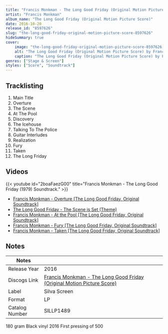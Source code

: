 ```yaml
---
title: "Francis Monkman - The Long Good Friday (Original Motion Picture Score)"
artist: "Francis Monkman"
album_name: "The Long Good Friday (Original Motion Picture Score)"
date: 2016-10-20
release_id: "8597626"
slug: "the-long-good-friday-original-motion-picture-score-8597626"
hideSummary: true
cover:
    image: "the-long-good-friday-original-motion-picture-score-8597626.jpg"
    alt: "The Long Good Friday (Original Motion Picture Score) by Francis Monkman"
    caption: "The Long Good Friday (Original Motion Picture Score) by Francis Monkman"
genres: ["Stage & Screen"]
styles: ["Score", "Soundtrack"]
---
```


## Tracklisting
1. Main Title
2. Overture
3. The Scene
4. At The Pool
5. Discovery
6. The Icehouse
7. Talking To The Police
8. Guitar Interludes
9. Realization
10. Fury
11. Taken
12. The Long Friday

## Videos
{{< youtube id="2boaFaezG00" title="Francis Monkman - The Long Good Friday (1979) Soundtrack." >}}
- [Francis Monkman - Overture [The Long Good Friday, Original Soundtrack]](https://www.youtube.com/watch?v=gT0ZpSLH_VM)
- [The Long Good Friday - The Scene is Set (Theme)](https://www.youtube.com/watch?v=DK3FJpTXlLU)
- [Francis Monkman - At the Pool [The Long Good Friday, Original Soundtrack]](https://www.youtube.com/watch?v=QAF36U3q-Yo)
- [Francis Monkman - Fury [The Long Good Friday, Original Soundtrack]](https://www.youtube.com/watch?v=6fXdwg1vEtk)
- [Francis Monkman - Taken [The Long Good Friday, Original Soundtrack]](https://www.youtube.com/watch?v=EVULl0aDKfw)


## Notes

| Notes          |             |
| ---------------| ----------- |
| Release Year   | 2016 |
| Discogs Link   | [Francis Monkman - The Long Good Friday (Original Motion Picture Score)](https://www.discogs.com/release/8597626-Francis-Monkman-The-Long-Good-Friday-Original-Motion-Picture-Score) |
| Label          | Silva Screen |
| Format         | LP |
| Catalog Number | SILLP1489 |

180 gram Black vinyl 2016 First pressing of 500

